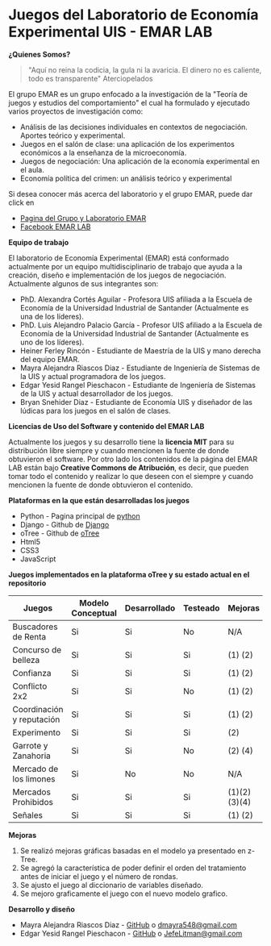 # Juegos del Laboratorio de Economía Experimental UIS - EMAR LAB

**¿Quienes Somos?**
>"Aquí no reina la codicia, la gula ni la avaricia. El dinero no es caliente, todo es transparente" Aterciopelados

El grupo EMAR es un grupo enfocado a la investigación de la "Teoría de juegos y estudios del comportamiento" el cual ha formulado y ejecutado varios proyectos de investigación como:
- Análisis de las decisiones individuales en contextos de negociación. Aportes teórico y experimental.
- Juegos en el salón de clase: una aplicación de los experimentos económicos a la enseñanza de la microeconomía.
- Juegos de negociación: Una aplicación de la economía experimental en el aula.
- Economía política del crimen: un análisis teórico y experimental

Si desea conocer más acerca del laboratorio y el grupo EMAR, puede dar click en
- [Pagina del Grupo y Laboratorio EMAR](https://racionalidadltda.wordpress.com "Grupo y Laboratorio EMAR")
- [Facebook EMAR LAB](https://www.facebook.com/EMARLAB/)

**Equipo de trabajo**

El laboratorio de Economía Experimental (EMAR) está conformado actualmente por un equipo multidisciplinario de trabajo que ayuda a la creación, diseño e implementación de los juegos de negociación. Actualmente algunos de sus integrantes son:
- PhD. Alexandra Cortés Aguilar - Profesora UIS afiliada a la Escuela de Economía de la Universidad Industrial de Santander (Actualmente es una de los líderes).
- PhD. Luis Alejandro Palacio García - Profesor UIS afiliado a la Escuela de Economía de la Universidad Industrial de Santander (Actualmente es uno de los líderes).
- Heiner Ferley Rincón - Estudiante de Maestría de la UIS y mano derecha del equipo EMAR.
- Mayra Alejandra Riascos Diaz - Estudiante de Ingeniería de Sistemas de la UIS y actual programadora de los juegos.
- Edgar Yesid Rangel Pieschacon - Estudiante de Ingeniería de Sistemas de la UIS y actual desarrollador de los juegos.
- Bryan Snehider Diaz - Estudiante de Economía UIS y diseñador de las lúdicas para los juegos en el salón de clases.


**Licencias de Uso del Software y contenido del EMAR LAB**

Actualmente los juegos y su desarrollo tiene la **licencia MIT** para su distribución libre siempre y cuando mencionen la fuente de donde obtuvieron el software.
Por otro lado los contenidos de la página del EMAR LAB están bajo **Creative Commons de Atribución**, es decir, que pueden tomar todo el contenido y realizar lo que deseen con el siempre y cuando mencionen la fuente de donde obtuvieron el contenido.

**Plataformas en la que están desarrolladas los juegos**
- Python - Pagina principal de [python](https://www.python.org/)
- Django - Github de [Django](https://github.com/django/django)
- oTree - Github de [oTree](https://github.com/oTree-org/oTree)
- Html5
- CSS3
- JavaScript

**Juegos implementados en la plataforma oTree y su estado actual en el repositorio**

|  Juegos  |  Modelo Conceptual  |  Desarrollado  |  Testeado  |  Mejoras  |
|  ------------  |  ------------  |  ------------  |  ------------  |  ------------  |
|  Buscadores de Renta  |  Si  |  Si  |  No  |  N/A  |
|  Concurso de belleza  |  Si  |  Si  |  Si  |  (1) (2)  |
|  Confianza  |  Si  |  Si  |  Si  |  (1) (2)  |
|  Conflicto 2x2  |  Si  |  Si  |  No  |  (1) (2)  |
|  Coordinación y reputación  |  Si  |  Si  |  Si  |  (1) (2)  |
|  Experimento  |  Si  |  Si  |  Si  |  (2)  |
|  Garrote y Zanahoria  |  Si  |  Si  |  No  |  (2) (4) |
|  Mercado de los limones  |  Si  |  No  |  No  |  N/A  |
|  Mercados Prohibidos  |Si  |  Si  |  Si  |  (1)(2)(3)(4)  |
|  Señales  |  Si  |  Si  |  Si  |  (1) (2)  |

**Mejoras**
1. Se realizó mejoras gráficas basadas en el modelo ya presentado en z-Tree.
2. Se agregó la característica de poder definir el orden del tratamiento antes de iniciar el juego y el número de rondas.
3. Se ajusto el juego al diccionario de variables diseñado.
4. Se mejoro graficamente el juego con el nuevo modelo grafico.

**Desarrollo y diseño**
- Mayra Alejandra Riascos Diaz - [GitHub](https://github.com/MyDiaz) o dmayra548@gmail.com
- Edgar Yesid Rangel Pieschacon - [GitHub](https://github.com/JefeLitman) o JefeLitman@gmail.com

